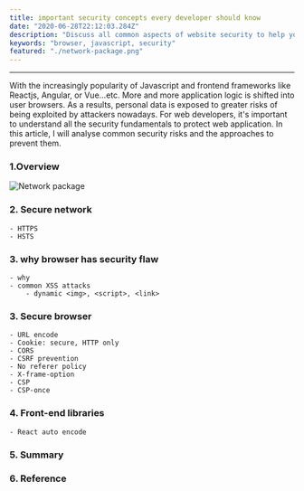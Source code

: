 ```yaml
---
title: important security concepts every developer should know 
date: "2020-06-28T22:12:03.284Z"
description: "Discuss all common aspects of website security to help you avoid common security flaws of the web"
keywords: "browser, javascript, security"
featured: "./network-package.png"
---
```

***

With the increasingly popularity of Javascript and frontend frameworks like Reactjs, Angular, or Vue...etc. More and more application logic is shifted into user browsers. As a results, personal data is exposed to greater risks of being exploited by attackers nowadays. For web developers, it's important to understand all the security fundamentals to protect web application. In this article, I will analyse common security risks and the approaches to prevent them. 

### 1.Overview
![Network package](./network-package)

### 2. Secure network
    - HTTPS
    - HSTS

### 3. why browser has security flaw
    - why
    - common XSS attacks
        - dynamic <img>, <script>, <link>


### 3. Secure browser
    - URL encode
    - Cookie: secure, HTTP only
    - CORS
    - CSRF prevention
    - No referer policy
    - X-frame-option
    - CSP
    - CSP-once
### 4. Front-end libraries
    - React auto encode

### 5. Summary

### 6. Reference

